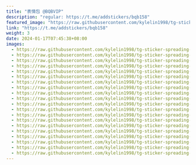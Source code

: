 ```yaml
---
title: "表情包 @BQBVIP"
description: "regular: https://t.me/addstickers/bqb158"
featured_image: "https://raw.githubusercontent.com/kylelin1998/tg-sticker-spreading-worldwide-images/main/img/a902317a-7135-4015-9723-763075dd91ae.jpg"
link: "https://t.me/addstickers/bqb158"
weight: 3
date: 2024-01-17T07:45:38+08:00
images:
  - https://raw.githubusercontent.com/kylelin1998/tg-sticker-spreading-worldwide-images/main/img/a902317a-7135-4015-9723-763075dd91ae.jpg
  - https://raw.githubusercontent.com/kylelin1998/tg-sticker-spreading-worldwide-images/main/img/9b871a8f-699e-47ab-a055-a9f4ade28107.jpg
  - https://raw.githubusercontent.com/kylelin1998/tg-sticker-spreading-worldwide-images/main/img/efcee6a3-473d-4cdd-8157-60d26ef809c5.jpg
  - https://raw.githubusercontent.com/kylelin1998/tg-sticker-spreading-worldwide-images/main/img/e31301f8-3257-406e-9cf1-30dd14d00a48.jpg
  - https://raw.githubusercontent.com/kylelin1998/tg-sticker-spreading-worldwide-images/main/img/d167fd2a-c15f-41e5-a24b-74c68340aa96.jpg
  - https://raw.githubusercontent.com/kylelin1998/tg-sticker-spreading-worldwide-images/main/img/12e5c4ef-7635-440e-add1-da780171b286.jpg
  - https://raw.githubusercontent.com/kylelin1998/tg-sticker-spreading-worldwide-images/main/img/e2276664-84b3-4667-a220-ae4dca043839.jpg
  - https://raw.githubusercontent.com/kylelin1998/tg-sticker-spreading-worldwide-images/main/img/3026868f-9f93-4b69-b1bf-203fff877dab.jpg
  - https://raw.githubusercontent.com/kylelin1998/tg-sticker-spreading-worldwide-images/main/img/f7ce7fad-7121-4c40-99b4-e57e79aefc01.jpg
  - https://raw.githubusercontent.com/kylelin1998/tg-sticker-spreading-worldwide-images/main/img/b827df45-9657-47c8-970c-db0cfba5eb29.jpg
  - https://raw.githubusercontent.com/kylelin1998/tg-sticker-spreading-worldwide-images/main/img/8ad3d97f-889c-419e-a8d4-a7835d637241.jpg
  - https://raw.githubusercontent.com/kylelin1998/tg-sticker-spreading-worldwide-images/main/img/cce67aa2-b19a-4c54-b24e-ba4aa7f0f650.jpg
  - https://raw.githubusercontent.com/kylelin1998/tg-sticker-spreading-worldwide-images/main/img/7aa47291-1413-4e58-b6b0-ede5c485896c.jpg
  - https://raw.githubusercontent.com/kylelin1998/tg-sticker-spreading-worldwide-images/main/img/974e9853-acc3-40ce-afa1-4aa6134e0d0f.jpg
  - https://raw.githubusercontent.com/kylelin1998/tg-sticker-spreading-worldwide-images/main/img/c1d8f9b3-c0a4-40d6-9e39-deb380ffbd1d.jpg
  - https://raw.githubusercontent.com/kylelin1998/tg-sticker-spreading-worldwide-images/main/img/dc44f565-7569-4ff9-a18a-f58d75fc7485.jpg
  - https://raw.githubusercontent.com/kylelin1998/tg-sticker-spreading-worldwide-images/main/img/9099835f-1075-4570-a386-67c0b1a9572b.jpg
  - https://raw.githubusercontent.com/kylelin1998/tg-sticker-spreading-worldwide-images/main/img/b2fc27d0-25e2-43e7-925e-3040290f17e3.jpg
  - https://raw.githubusercontent.com/kylelin1998/tg-sticker-spreading-worldwide-images/main/img/4b7a5af6-e687-44bf-b60b-634577dffa8e.jpg
  - https://raw.githubusercontent.com/kylelin1998/tg-sticker-spreading-worldwide-images/main/img/22ae523a-da54-4fd8-b435-0fb86172875f.jpg
---
```

